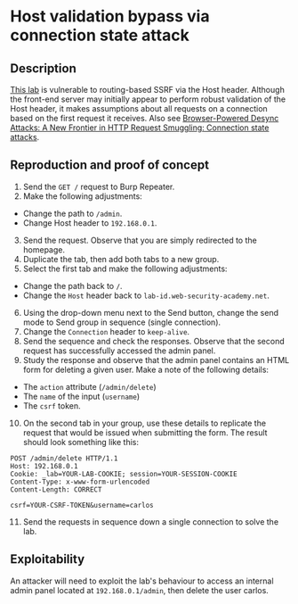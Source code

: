 # Host validation bypass via connection state attack

## Description

[This lab](https://portswigger.net/web-security/host-header/exploiting/lab-host-header-host-validation-bypass-via-connection-state-attack) is vulnerable to routing-based SSRF via the Host header. Although the front-end server may initially appear to perform robust validation of the Host header, it makes assumptions about all requests on a connection based on the first request it receives. Also see [Browser-Powered Desync Attacks: A New Frontier in HTTP Request Smuggling: Connection state attacks](https://portswigger.net/research/browser-powered-desync-attacks#state).

## Reproduction and proof of concept

1. Send the `GET /` request to Burp Repeater.
2. Make the following adjustments:
* Change the path to `/admin`.
* Change Host header to `192.168.0.1`.
3. Send the request. Observe that you are simply redirected to the homepage.
4. Duplicate the tab, then add both tabs to a new group.
5. Select the first tab and make the following adjustments:
* Change the path back to `/`.
* Change the `Host` header back to `lab-id.web-security-academy.net`.
6. Using the drop-down menu next to the Send button, change the send mode to Send group in sequence (single connection).
7. Change the `Connection` header to `keep-alive`.
8. Send the sequence and check the responses. Observe that the second request has successfully accessed the admin panel.
9. Study the response and observe that the admin panel contains an HTML form for deleting a given user. Make a note of the following details:
* The `action` attribute (`/admin/delete`)
* The `name` of the input (`username`)
* The `csrf` token.
10. On the second tab in your group, use these details to replicate the request that would be issued when submitting the form. The result should look something like this:

```text
POST /admin/delete HTTP/1.1
Host: 192.168.0.1
Cookie: _lab=YOUR-LAB-COOKIE; session=YOUR-SESSION-COOKIE
Content-Type: x-www-form-urlencoded
Content-Length: CORRECT

csrf=YOUR-CSRF-TOKEN&username=carlos
```

11. Send the requests in sequence down a single connection to solve the lab.

## Exploitability

An attacker will need to exploit the lab's behaviour to access an internal admin panel located at `192.168.0.1/admin`, then delete the user carlos. 
